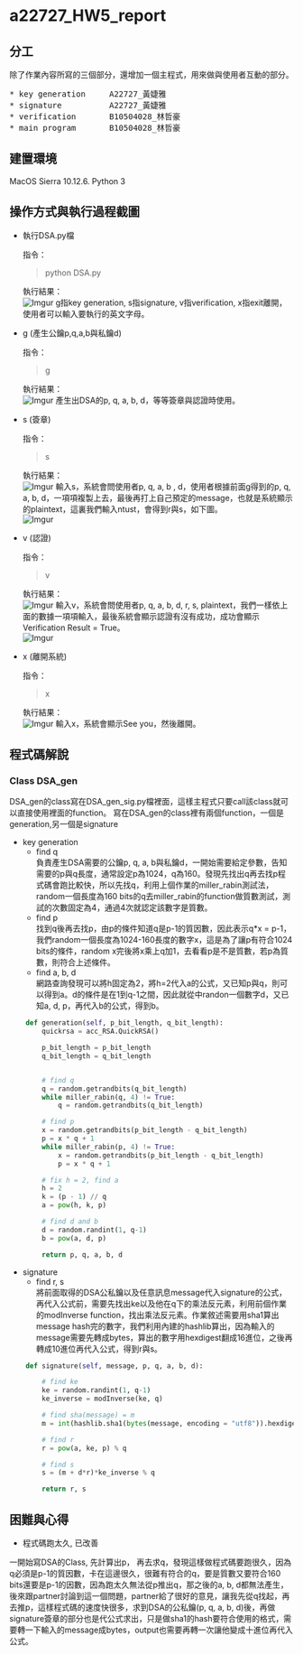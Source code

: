 # a22727_HW5_report 
## 分工
除了作業內容所寫的三個部分，還增加一個主程式，用來做與使用者互動的部分。  
<pre>
* key generation     A22727_黃婕雅
* signature          A22727_黃婕雅  
* verification       B10504028_林哲豪  
* main program       B10504028_林哲豪 
</pre>  

## 建置環境  
MacOS Sierra 10.12.6. Python 3  

## 操作方式與執行過程截圖
* 執行DSA.py檔  

  指令：
  > python DSA.py  
  
  執行結果：  
  ![Imgur](https://i.imgur.com/ECxvXRZ.png) 
  g指key generation, s指signature, v指verification, x指exit離開，使用者可以輸入要執行的英文字母。  
  
* g (產生公鑰p,q,a,b與私鑰d)  

  指令： 
  > g    
  
  執行結果：  
  ![Imgur](https://i.imgur.com/eOQMb66.png)
  產生出DSA的p, q, a, b, d，等等簽章與認證時使用。  
  
* s (簽章)  

  指令： 
  > s    
  
  執行結果：  
  ![Imgur](https://i.imgur.com/Afae6f5.png)
  輸入s，系統會問使用者p, q, a, b , d，使用者根據前面g得到的p, q, a, b, d，一項項複製上去，最後再打上自己預定的message，也就是系統顯示的plaintext，這裏我們輸入ntust，會得到r與s，如下圖。  
  ![Imgur](https://i.imgur.com/FdoC9SP.png)  
  
* v (認證)  

  指令： 
  > v    
  
  執行結果：  
  ![Imgur](https://i.imgur.com/DVosEQQ.png)
  輸入v，系統會問使用者p, q, a, b, d, r, s, plaintext，我們一樣依上面的數據一項項輸入，最後系統會顯示認證有沒有成功，成功會顯示Verification Result = True。    
  ![Imgur](https://i.imgur.com/wZIWbSD.png)  
  
* x (離開系統)  

  指令： 
  > x    
  
  執行結果：  
  ![Imgur](https://i.imgur.com/lo1bywl.png)
  輸入x，系統會顯示See you，然後離開。  
  
## 程式碼解說  

### Class DSA_gen    

DSA_gen的class寫在DSA_gen_sig.py檔裡面，這樣主程式只要call該class就可以直接使用裡面的function。 寫在DSA_gen的class裡有兩個function，一個是generation,另一個是signature

* key generation  
	* find q  
負責產生DSA需要的公鑰p, q, a, b與私鑰d，一開始需要給定參數，告知需要的p與q長度，通常設定p為1024，q為160。發現先找出q再去找p程式碼會跑比較快，所以先找q，利用上個作業的miller_rabin測試法，random一個長度為160 bits的q去miller_rabin的function做質數測試，測試的次數固定為4，通過4次就認定該數字是質數。  
	* find p   
	找到q後再去找p，由p的條件知道q是p-1的質因數，因此表示q*x = p-1，我們random一個長度為1024-160長度的數字x，這是為了讓p有符合1024 bits的條件，random x完後將x乘上q加1，去看看p是不是質數，若p為質數，則符合上述條件。  
    * find a, b, d  
	網路查詢發現可以將h固定為2，將h=2代入a的公式，又已知p與q，則可以得到a。d的條件是在1到q-1之間，因此就從中randon一個數字d，又已知a, d, p，再代入b的公式，得到b。

```python
    def generation(self, p_bit_length, q_bit_length):
        quickrsa = acc_RSA.QuickRSA()

        p_bit_length = p_bit_length
        q_bit_length = q_bit_length


        # find q
        q = random.getrandbits(q_bit_length)
        while miller_rabin(q, 4) != True:
            q = random.getrandbits(q_bit_length)

        # find p
        x = random.getrandbits(p_bit_length - q_bit_length)
        p = x * q + 1
        while miller_rabin(p, 4) != True:
            x = random.getrandbits(p_bit_length - q_bit_length)
            p = x * q + 1

        # fix h = 2, find a
        h = 2
        k = (p - 1) // q
        a = pow(h, k, p) 

        # find d and b
        d = random.randint(1, q-1)
        b = pow(a, d, p)

        return p, q, a, b, d
```  

* signature        
	* find r, s   
將前面取得的DSA公私鑰以及任意訊息message代入signature的公式，再代入公式前，需要先找出ke以及他在q下的乘法反元素，利用前個作業的modInverse function，找出乘法反元素。作業敘述需要用sha1算出message hash完的數字，我們利用內建的hashlib算出，因為輸入的message需要先轉成bytes，算出的數字用hexdigest翻成16進位，之後再轉成10進位再代入公式，得到r與s。

```python
    def signature(self, message, p, q, a, b, d):

        # find ke
        ke = random.randint(1, q-1)
        ke_inverse = modInverse(ke, q)

        # find sha(message) = m
        m = int(hashlib.sha1(bytes(message, encoding = "utf8")).hexdigest(), 16)

        # find r
        r = pow(a, ke, p) % q

        # find s
        s = (m + d*r)*ke_inverse % q

        return r, s
```

## 困難與心得  
  * 程式碼跑太久, 已改善  
  
  一開始寫DSA的Class, 先計算出p， 再去求q，發現這樣做程式碼要跑很久，因為q必須是p-1的質因數，卡在這邊很久，很難有符合的q，要是質數又要符合160 bits還要是p-1的因數，因為跑太久無法從p推出q，那之後的a, b, d都無法產生，後來跟partner討論到這一個問題，partner給了很好的意見，讓我先從q找起，再去推p，這樣程式碼的速度快很多，求到DSA的公私鑰(p, q, a, b, d)後，再做signature簽章的部分也是代公式求出，只是做sha1的hash要符合使用的格式，需要轉一下輸入的message成bytes，output也需要再轉一次讓他變成十進位再代入公式。
 
